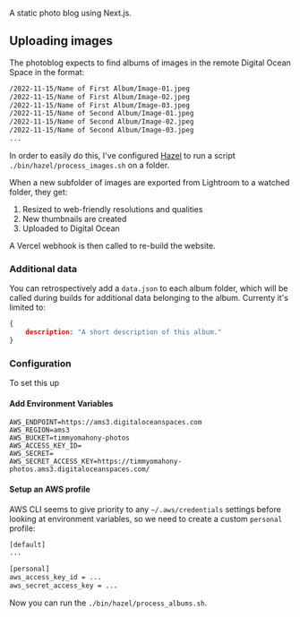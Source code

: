 A static photo blog using Next.js.


## Uploading images

The photoblog expects to find albums of images in the remote Digital Ocean Space in the format:

```txt
/2022-11-15/Name of First Album/Image-01.jpeg
/2022-11-15/Name of First Album/Image-02.jpeg
/2022-11-15/Name of First Album/Image-03.jpeg
/2022-11-15/Name of Second Album/Image-01.jpeg
/2022-11-15/Name of Second Album/Image-02.jpeg
/2022-11-15/Name of Second Album/Image-03.jpeg
...
```

In order to easily do this, I've configured [Hazel](https://www.noodlesoft.com/) to run a script `./bin/hazel/process_images.sh` on a folder.

When a new subfolder of images are exported from Lightroom to a watched folder, they get:

1. Resized to web-friendly resolutions and qualities
2. New thumbnails are created
3. Uploaded to Digital Ocean

A Vercel webhook is then called to re-build the website.

### Additional data

You can retrospectively add a `data.json` to each album folder, which will be called during builds for additional data belonging to the album. Currenty it's limited to:

```json
{
    description: "A short description of this album."
}
```

### Configuration

To set this up

#### Add Environment Variables

```env
AWS_ENDPOINT=https://ams3.digitaloceanspaces.com
AWS_REGION=ams3
AWS_BUCKET=timmyomahony-photos
AWS_ACCESS_KEY_ID=
AWS_SECRET=
AWS_SECRET_ACCESS_KEY=https://timmyomahony-photos.ams3.digitaloceanspaces.com/
```

#### Setup an AWS profile

AWS CLI seems to give priority to any `~/.aws/credentials` settings before looking at environment variables, so we need to create a custom `personal` profile:

```txt
[default]
...

[personal]
aws_access_key_id = ...
aws_secret_access_key = ...
```

Now you can run the `./bin/hazel/process_albums.sh`.
